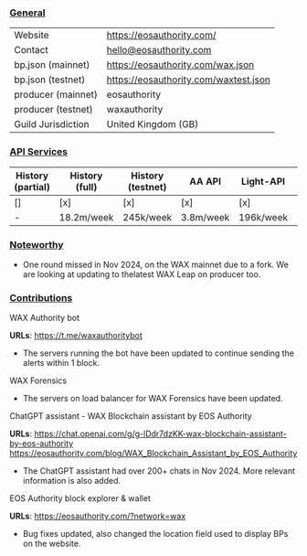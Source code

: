### <ins>General</ins>

|  |  |
| --- | --- |
| Website | https://eosauthority.com/ |
| Contact | hello@eosauthority.com |
| bp.json (mainnet) | https://eosauthority.com/wax.json |
| bp.json (testnet) | https://eosauthority.com/waxtest.json |
| producer (mainnet) | eosauthority |
| producer (testnet) | waxauthority |
| Guild Jurisdiction | United Kingdom (GB) |


### <ins>API Services</ins>

| History (partial) | History (full) | History (testnet) | AA API | Light-API  | IPFS |
|--------|--------|--------|--------|--------|--------|
| [] | [x] | [x] | [x] | [x] | [x] |  [x] |
| - | 18.2m/week | 245k/week | 3.8m/week | 196k/week | 12k/week |


### <ins>Noteworthy</ins>
- One round missed in Nov 2024, on the WAX mainnet due to a fork. We are looking at updating to thelatest WAX Leap on producer too.

### <ins>Contributions</ins>
WAX Authority bot

**URLs**: https://t.me/waxauthoritybot

- The servers running the bot have been updated to continue sending the alerts within 1 block.

WAX Forensics

- The servers on load balancer for WAX Forensics have been updated.

ChatGPT assistant - WAX Blockchain assistant by EOS Authority

**URLs**: https://chat.openai.com/g/g-lDdr7dzKK-wax-blockchain-assistant-by-eos-authority https://eosauthority.com/blog/WAX_Blockchain_Assistant_by_EOS_Authority

- The ChatGPT assistant had over 200+ chats in Nov 2024. More relevant information is also added.

EOS Authority block explorer & wallet

**URLs**: https://eosauthority.com/?network=wax

- Bug fixes updated, also changed the location field used to display BPs on the website.

